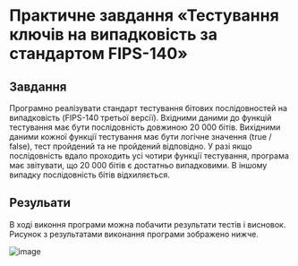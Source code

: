 # Практичне завдання «Тестування ключів на випадковість за стандартом FIPS-140»
## Завдання
Програмно реалізувати стандарт тестування бітових послідовностей  на випадковість (FIPS-140 третьої версії). Вхідними даними до функцій тестування має бути послідовність довжиною 20 000 бітів. Вихідними даними кожної функції тестування має бути логічне значення (true / false), тест пройдений та не пройдений відповідно. У разі якщо послідовність вдало проходить усі чотири функції тестування, програма має звітувати, що 20 000 бітів є достатньо випадковими. В іншому випадку послідовність бітів відхиляється.
## Резульати
В ході виконня програми можна побачити результати тестів і висновок.
Рисунок з результатами виконання програми зображено нижче.

![image](https://github.com/Artem-Korn/pr4/assets/114569014/90fa3e19-b2a1-4d09-ab77-831e5966bbfc)
